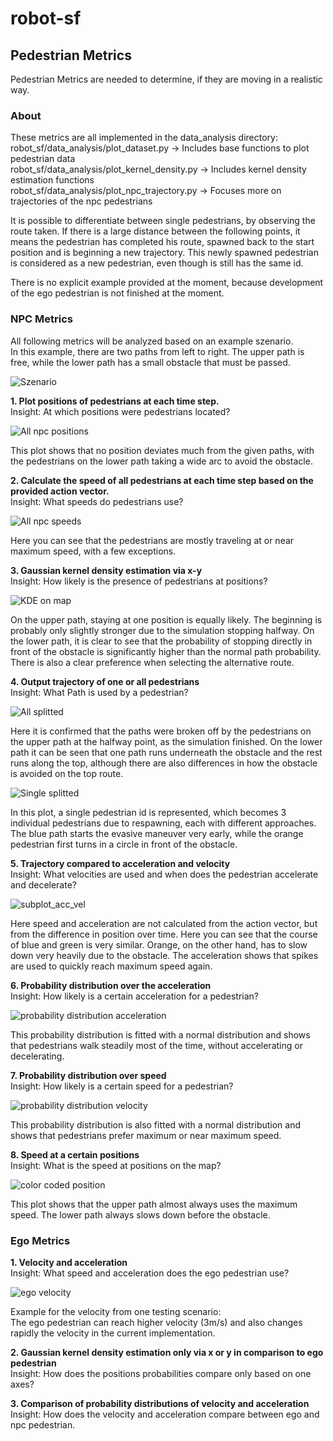 # robot-sf

## Pedestrian Metrics

Pedestrian Metrics are needed to determine, if they are moving in a realistic way.

### About

These metrics are all implemented in the data_analysis directory:  
robot_sf/data_analysis/plot_dataset.py -> Includes base functions to plot pedestrian data  
robot_sf/data_analysis/plot_kernel_density.py -> Includes kernel density estimation functions  
robot_sf/data_analysis/plot_npc_trajectory.py -> Focuses more on trajectories of the npc pedestrians  

It is possible to differentiate between single pedestrians, by observing the route taken. If there is a
large distance between the following points, it means the pedestrian has completed his route, spawned back to the start position and is beginning a new trajectory. This newly spawned pedestrian is considered as a new pedestrian, even though is still has the same id.

There is no explicit example provided at the moment, because development of the ego pedestrian is not finished at the moment.

### NPC Metrics

All following metrics will be analyzed based on an example szenario.  
In this example, there are two paths from left to right.
The upper path is free, while the lower path has a small obstacle that must be passed.

![Szenario](assets/ped_metrics/metrics_scenario.png)


**1. Plot positions of pedestrians at each time step.**  
Insight: At which positions were pedestrians located?

![All npc positions](assets/ped_metrics/all_npc_pedestrian_positions.png)

This plot shows that no position deviates much from the given paths, with the pedestrians on the lower path taking a wide arc to avoid the obstacle.


**2. Calculate the speed of all pedestrians at each time step based on the provided action vector.**  
Insight: What speeds do pedestrians use?

![All npc speeds](assets/ped_metrics/all_npc_ped_velocities.png)

Here you can see that the pedestrians are mostly traveling at or near maximum speed, with a few exceptions.

**3. Gaussian kernel density estimation via x-y**  
Insight: How likely is the presence of pedestrians at positions?

![KDE on map](assets/ped_metrics/kde_on_map.png)

On the upper path, staying at one position is equally likely. The beginning is probably only slightly stronger due to the simulation stopping halfway.
On the lower path, it is clear to see that the probability of stopping directly in front of the obstacle is significantly higher than the normal path probability. There is also a clear preference when selecting the alternative route.

**4. Output trajectory of one or all pedestrians**  
Insight: What Path is used by a pedestrian?

![All splitted](assets/ped_metrics/all_splitted_npc_traj.png)

Here it is confirmed that the paths were broken off by the pedestrians on the upper path at the halfway point, as the simulation finished.
On the lower path it can be seen that one path runs underneath the obstacle and the rest runs along the top, although there are also differences in how the obstacle is avoided on the top route.

![Single splitted](assets/ped_metrics/single_splitted_npc0_traj.png)

In this plot, a single pedestrian id is represented, which becomes 3 individual pedestrians due to respawning, each with different approaches.
The blue path starts the evasive maneuver very early, while the orange pedestrian first turns in a circle in front of the obstacle.

**5. Trajectory compared to acceleration and velocity**  
Insight: What velocities are used and when does the pedestrian accelerate and decelerate?

![subplot_acc_vel](assets/ped_metrics/subplot_npc_0.png)

Here speed and acceleration are not calculated from the action vector, but from the difference in position over time.
Here you can see that the course of blue and green is very similar.
Orange, on the other hand, has to slow down very heavily due to the obstacle.
The acceleration shows that spikes are used to quickly reach maximum speed again.

**6. Probability distribution over the acceleration**  
Insight: How likely is a certain acceleration for a pedestrian?

![probability distribution acceleration](assets/ped_metrics/acceleration_distribution.png)

This probability distribution is fitted with a normal distribution and shows that pedestrians walk steadily most of the time, without accelerating or decelerating.

**7. Probability distribution over speed**  
Insight: How likely is a certain speed for a pedestrian?

![probability distribution velocity](assets/ped_metrics/velocity_distribution.png)

This probability distribution is also fitted with a normal distribution and shows that pedestrians prefer maximum or near maximum speed.

**8. Speed at a certain positions**   
Insight: What is the speed at positions on the map?

![color coded position](assets/ped_metrics/velocity_colorcoded_with_positions.png)

This plot shows that the upper path almost always uses the maximum speed.
The lower path always slows down before the obstacle.


### Ego Metrics

**1. Velocity and acceleration**  
Insight: What speed and acceleration does the ego pedestrian use?

![ego velocity](assets/ped_metrics/ego_ped_vel.png)

Example for the velocity from one testing scenario:  
The ego pedestrian can reach higher velocity (3m/s) and also changes rapidly the velocity in the current implementation. 

**2. Gaussian kernel density estimation only via x or y in comparison to ego pedestrian**  
Insight: How does the positions probabilities compare only based on one axes?

**3. Comparison of probability distributions of velocity and acceleration**  
Insight: How does the velocity and acceleration compare between ego and npc pedestrian.

